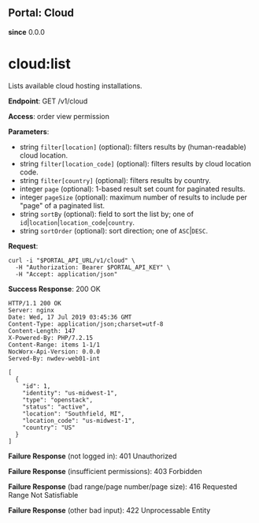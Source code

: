 Portal: Cloud
-------------

**since** 0.0.0

cloud:list
==========

Lists available cloud hosting installations.

**Endpoint**:  GET /v1/cloud

**Access**: order view permission

**Parameters**:
- string `filter[location]` (optional): filters results by (human-readable) cloud location.
- string `filter[location_code]` (optional): filters results by cloud location code.
- string `filter[country]` (optional): filters results by country.
- integer `page` (optional): 1-based result set count for paginated results.
- integer `pageSize` (optional): maximum number of results to include per "page" of a paginated list.
- string `sortBy` (optional): field to sort the list by; one of `id`|`location`|`location_code`|`country`.
- string `sortOrder` (optional): sort direction; one of `ASC`|`DESC`.

**Request**:
```
curl -i "$PORTAL_API_URL/v1/cloud" \
  -H "Authorization: Bearer $PORTAL_API_KEY" \
  -H "Accept: application/json"
```

**Success Response**: 200 OK
```
HTTP/1.1 200 OK
Server: nginx
Date: Wed, 17 Jul 2019 03:45:36 GMT
Content-Type: application/json;charset=utf-8
Content-Length: 147
X-Powered-By: PHP/7.2.15
Content-Range: items 1-1/1
NocWorx-Api-Version: 0.0.0
Served-By: nwdev-web01-int

[
  {
    "id": 1,
    "identity": "us-midwest-1",
    "type": "openstack",
    "status": "active",
    "location": "Southfield, MI",
    "location_code": "us-midwest-1",
    "country": "US"
  }
]
```

**Failure Response** (not logged in): 401 Unauthorized

**Failure Response** (insufficient permissions): 403 Forbidden

**Failure Response** (bad range/page number/page size): 416 Requested Range Not Satisfiable

**Failure Response** (other bad input): 422 Unprocessable Entity
